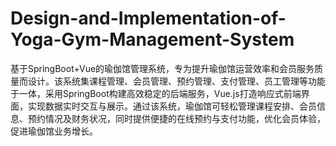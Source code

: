 # Design-and-Implementation-of-Yoga-Gym-Management-System
基于SpringBoot+Vue的瑜伽馆管理系统，专为提升瑜伽馆运营效率和会员服务质量而设计。该系统集课程管理、会员管理、预约管理、支付管理、员工管理等功能于一体，采用SpringBoot构建高效稳定的后端服务，Vue.js打造响应式前端界面，实现数据实时交互与展示。通过该系统，瑜伽馆可轻松管理课程安排、会员信息、预约情况及财务状况，同时提供便捷的在线预约与支付功能，优化会员体验，促进瑜伽馆业务增长。
